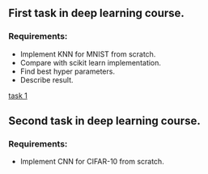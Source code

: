 ## First task in deep learning course.
### Requirements:
- Implement KNN for MNIST from scratch.
- Compare with scikit learn implementation.
- Find best hyper parameters.
- Describe result.

[task 1](task1/task1_template.ipynb)


## Second task in deep learning course.
### Requirements:
- Implement CNN for CIFAR-10 from scratch.
